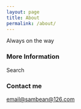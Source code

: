 ```yaml
---
layout: page
title: About
permalink: /about/
---
```


Always on the way

### More Information

Search

### Contact me

[email@sambean@126.com](mailto:sambean@126.com)
